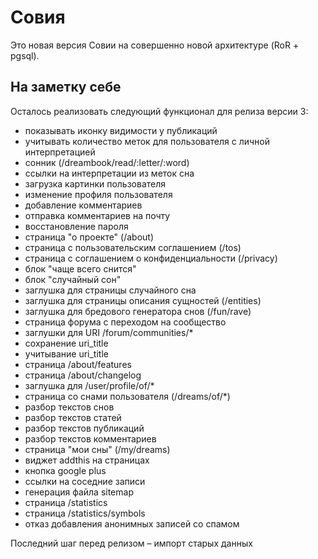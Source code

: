 Совия
=====

Это новая версия Совии на совершенно новой архитектуре (RoR + pgsql).

На заметку себе
---------------

Осталось реализовать следующий функционал для релиза версии 3:

 * показывать иконку видимости у публикаций
 * учитывать количество меток для пользователя с личной интерпретацией
 * сонник (/dreambook/read/:letter/:word)
 * ссылки на интерпретации из меток сна
 * загрузка картинки пользователя
 * изменение профиля пользователя
 * добавление комментариев
 * отправка комментариев на почту
 * восстановление пароля
 * страница "о проекте" (/about)
 * страница с пользовательским соглашением (/tos)
 * страница с соглашением о конфиденциальности (/privacy)
 * блок "чаще всего снится"
 * блок "случайный сон"
 * заглушка для страницы случайного сна
 * заглушка для страницы описания сущностей (/entities)
 * заглушка для бредового генератора снов (/fun/rave)
 * страница форума с переходом на сообщество
 * заглушки для URI /forum/communities/*
 * сохранение uri_title
 * учитывание uri_title
 * страница /about/features
 * страница /about/changelog
 * заглушка для /user/profile/of/*
 * страница со снами пользователя (/dreams/of/*)
 * разбор текстов снов
 * разбор текстов статей
 * разбор текстов публикаций
 * разбор текстов комментариев
 * страница "мои сны" (/my/dreams)
 * виджет addthis на страницах
 * кнопка google plus
 * ссылки на соседние записи
 * генерация файла sitemap
 * страница /statistics
 * страница /statistics/symbols
 * отказ добавления анонимных записей со спамом

Последний шаг перед релизом – импорт старых данных
